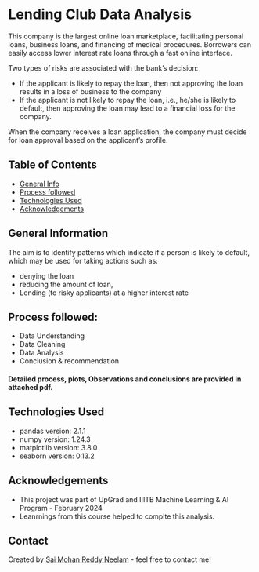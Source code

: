 # Lending Club Data Analysis
This company is the largest online loan marketplace, facilitating personal loans, business loans, and financing of medical procedures.
Borrowers can easily access lower interest rate loans through a fast online interface.

Two types of risks are associated with the bank’s decision:
* If the applicant is likely to repay the loan, then not approving the loan results in a loss of business to the company
* If the applicant is not likely to repay the loan, i.e., he/she is likely to default, then approving the loan may lead to a financial loss for the company.

When the company receives a loan application, the company must decide for loan approval based on the applicant’s profile.

## Table of Contents

* [General Info](#general-information)
* [Process followed](#process-followed)
* [Technologies Used](#technologies-used)
* [Acknowledgements](#acknowledgements)


## General Information
The aim is to identify patterns which indicate if a person is likely to default, which may be used for taking actions such as:
* denying the loan
* reducing the amount of loan, 
* Lending (to risky applicants) at a higher interest rate

## Process followed:
- Data Understanding
- Data Cleaning
- Data Analysis
- Conclusion & recommendation

#### Detailed process, plots, Observations and conclusions are provided in attached pdf.

## Technologies Used
- pandas version: 2.1.1
- numpy version: 1.24.3
- matplotlib version: 3.8.0
- seaborn version: 0.13.2

## Acknowledgements
- This project was part of UpGrad and IIITB Machine Learning & AI Program - February 2024
- Leanrnings from this course helped to complte this analysis.

## Contact
Created by [Sai Mohan Reddy Neelam](https://github.com/saimohan35) - feel free to contact me!
